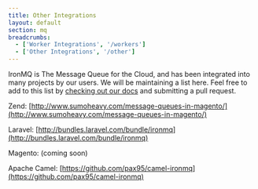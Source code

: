 ```yaml
---
title: Other Integrations
layout: default
section: mq
breadcrumbs:
  - ['Worker Integrations', '/workers']
  - ['Other Integrations', '/other']
---
```


IronMQ is The Message Queue for the Cloud, and has been integrated into many projects by our users.
We will be maintaining a list here. Feel free to add to this list by [checking out our docs](https://github.com/iron-io/docs)
and submitting a pull request.


Zend: [http://www.sumoheavy.com/message-queues-in-magento/](http://www.sumoheavy.com/message-queues-in-magento/)

Laravel: [http://bundles.laravel.com/bundle/ironmq](http://bundles.laravel.com/bundle/ironmq)

Magento: (coming soon)

Apache Camel: [https://github.com/pax95/camel-ironmq](https://github.com/pax95/camel-ironmq)